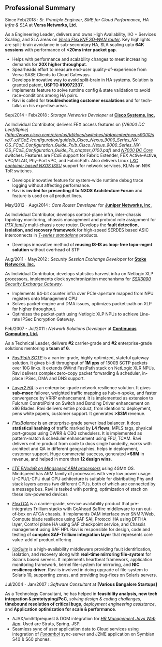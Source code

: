 
Professional Summary
--------------------

Since Feb/2018
:   *Sr. Principle Engineer, SME for Cloud Performance, HA Infra & SLA* at **[Versa Networks, Ltd.](https://www.versa-networks.com/)**

As a Engineering Leader, delivers and owns High Availability, I/O + Services Scaling, and SLA areas on *[Versa FlexVNF SD-WAN router](https://www.versa-networks.com/products/versa-flexvnf/)*.
Key highlights are split-brain avoidance in sub-secondary HA, SLA scaling upto **64K sessions** with performance of **<20ms inter packet gap**.

- Helps with performance and scalability changes to meet increasing demands for **20X higher throughput**.
- Spearheads effort to measure end-user quality-of-experience from Versa SASE Clients to Cloud Gateways.
- Develops innovative way to avoid split-brain in HA systems. Solution is granted patent, **USPTO #10972337**.
- Implements feature to solve runtime config & state validation to avoid race-conditions among HA pairs.
- Ravi is called for **troubleshooting customer escalations** and for tech-talks on his expertise areas.

Sep/2014 - Feb/2018
:   *Storage Networks Developer* at **[Cisco Systems, Inc.](http://www.cisco.com/)**

As Individual Contributor, delivers FEX access features on *[N9000 DC Leaf/Spine](http://www.cisco.com/c/en/us/td/docs/switches/datacenter/nexus9000/sw/7-x/FCoE
/configuration/guide/b_Cisco_Nexus_9000_Series_NX-OS_FCoE_Configuration_Guide_7x/b_Cisco_Nexus_9000_Series_NX-OS_FCoE_Configuration_Guide_7x_chapter_0100.pdf)*
and *[N7000 DC Core](http://www.cisco.com/c/en/us/td/docs/switches/datacenter/nexus7000/sw/fcoe/config/cisco_nexus7000_fcoe_config_guide/fcoe_over_fex.pdf)*
switches. Features are FCoE support for Fabric Extender, FEX Active-Active, vPC/MLAG, Phy-Port vPC, and FabricPath. Also delivers Linux *[LXC container based
 NXOS ISSU](https://blogs.cisco.com/datacenter/data-center-high-availability-redefined)* support for network services, KLMs on N9K ToR switches.

- Develops innovative feature for system-wide runtime debug trace logging without affecting performance.
- Ravi is **invited for presenting it to NXOS Architecture Forum** and feature is used on all product lines.

May/2012 - Aug/2014
:   *Core Router Developer* for **[Juniper Networks, Inc.](http://www.juniper.net/)**

As Individual Contributor, develops control-plane infra, inter-chassis topology monitoring, chassis management and protocol role assignment for *[PTX
family](https://www.juniper.net/uk/en/products-services/routing/ptx-series/)* multi-chassis core router. Develops the **fault detection, isolation, and recovery
framework** for high-speed SERDES based ASIC interconnects in *[T-series standalone](http://www.juniper.net/uk/en/products-services/routing/t4000/)* products.

- Develops innovative method of **reusing IS-IS as loop-free topo-mgmt solution** without overhead of STP

Aug/2011 - May/2012
:   *Security Session Exchange Developer* for **[Stoke Networks, Inc.](http://www.stoke.com/)**

As Individual Contributor, develops statistics harvest infra on Netlogic XLP processors, implements clock synchronization mechanisms for *[SSX3000 Security
 Exchange Gateway](https://www.lightreading.com/stoke-updates-gateway/d/d-id/666148)*.

- Implements 64-bit counter infra over PCIe-aperture mapped from NPU registers onto Management CPU
- Solves packet-engine and DMA issues, optimizes packet-path on XLP for higher throughput.
- Optimizes the packet-path using Netlogic XLP NPUs to achieve Line-rate IPSec Encryption Gateway.

Feb/2007 - Jul/2011
:   *Network Solutions Developer* at **[Continuous Computing, Ltd.](http://www.ccpu.com/)**

As a Technical Leader, delivers **\#2** carrier-grade and **\#2** enterprise-grade solutions mentoring a **team of 6**.

- *[FastPath SCTP](http://www.radisys.com/2010/continuous-computing-optimizes-trillium-sctp-fast-path-to-achieve-unprecedented-10x-performance-improvement/)*
is a carrier-grade, highly optimized, stateful gateway solution. It gives bi-di throughput of **1M pps** of 1500B
SCTP packets over 10G links. It extends 6Wind FastPath stack on NetLogic XLR NPUs. Ravi delivers complex zero-copy
packet forwarding & scheduler, in-place IPSec, DMA and DNS support.

- *[Layer2 HA](http://www.radisys.com/2010/allot-communications-selects-continuous-computing-to-deliver-better-traffic-management-for-network-operators/)*
is an enterprise-grade network resilience solution. It gives **sub-msec** failover, weighted traffic mapping as
hub-n-spoke, and faster convergence by VRRP enhancement. It is implemented as extension to Fulcrum ControlPoint
on Switch and Bonding Driver enhancement on x86 Blades. Ravi delivers entire product, from ideation to deployment,
pens white papers, customer support. It generates **>$3M** revenue.

- *[FlexBalance](http://picmg.opensystemsmedia.com/articles/atca-load-balancing-40-gbps/)* is an enterprise-grade
server load balancer. It does **statistical hashing** of traffic marked by **L4 flows**, MPLS tags, physical port-groups
using DWRR & CBQ schedulers. It is implemented as pattern-match & scheduler enhancement using FFU, TCAM. Ravi delivers
entire product from code to docs single handedly, works with architect and QA in different geographies, helps in
deployment, customer support. Huge commercial success, generated **>$8M** in revenue, and helped in more than **12 design wins**.

- *[LTE ENodeB on Mindspeed ARM processors](http://www.businesswire.com/news/home/20120611005536/en/Mindspeed-Announces-High-Performance-Multi-Core-ARM-Cortex-A-CPU-Based)*
using 4GMX OS. Mindspeed has ARM family of processors with very low power usage. U-CPU/L-CPU dual CPU achitecture is suitable for distributing Phy and stack
layers across two different CPUs, both of which are connected by a message bus. Ravi is tasked with porting, optimization of stack on these low-powered devices

- *[FlexTCA](http://www.businesswire.com/news/home/20090901005489/en/Continuous-Computing-Launches-FlexTCA-3.0-Enhanced-DPI)* is a carrier-grade, service
  availability product that pre-integrates Trillium stacks with GoAhead Saffire middleware to run out-of-box on ATCA chassis. It implements OAM interface over
  SNMP/Web, Compute blade resilience using SAF SAI, Protocol HA using DFTHA layer, Control plane HA using SAF checkpoint service, and Chassis management using
  SAF HPI. Ravi is responsible for design, code and testing of **complex SAF-Trillium integration layer** that represents core value-add of product offering.

- *[UpSuite](http://go.ccpu.com/upSuite)* is a high-availability middleware providing fault identification, isolation, and recovery along with **real-time
  mirroring file-system** for Solaris based servers. It implements heartbeat framework, application monitoring framework, kernel file-system for mirroring, and
  **NIC resiliency driver**. Ravi is involved in doing upgrade of file-system to Solaris 10, supporting zones, and providing bug-fixes on Solaris servers.

Jul/2004 - Jan/2007
:   *Software Consultant* at **[Various Bangalore Startups]**

As a Technology Consultant, he has helped in **feasibility analysis, new tech integration & prototyping/PoC**, *solving design & coding challenges*,
**timebound resolution of critical bugs**, *deployment engineering assistance*, and **Application optimization for scale & performance**.

- AJAX/xmlhttprequest & DOM integration for *[HR Management Java Web App](http://www.talentplus.com/)*. Used are Struts, Spring, JSP.
- Seamless sync of user application data to Cloud services using integration of *[Funambol](https://sourceforge.net/projects/funambol/)* sync-server and J2ME
application on Symbian S40 & S60 phones.

